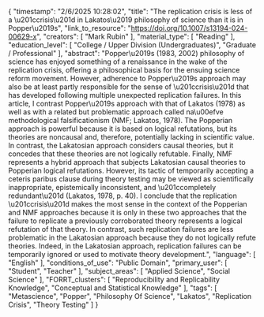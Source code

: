 {
    "timestamp": "2/6/2025 10:28:02",
    "title": "The replication crisis is less of a \u201ccrisis\u201d in Lakatos\u2019 philosophy of science than it is in Popper\u2019s",
    "link_to_resource": "https://doi.org/10.1007/s13194-024-00629-x",
    "creators": [
        "Mark Rubin"
    ],
    "material_type": [
        "Reading"
    ],
    "education_level": [
        "College / Upper Division (Undergraduates)",
        "Graduate / Professional"
    ],
    "abstract": "Popper\u2019s (1983, 2002) philosophy of science has enjoyed something of a renaissance in the wake of the replication crisis, offering a philosophical basis for the ensuing science reform movement. However, adherence to Popper\u2019s approach may also be at least partly responsible for the sense of \u201ccrisis\u201d that has developed following multiple unexpected replication failures. In this article, I contrast Popper\u2019s approach with that of Lakatos (1978) as well as with a related but problematic approach called na\u00efve methodological falsificationism (NMF; Lakatos, 1978). The Popperian approach is powerful because it is based on logical refutations, but its theories are noncausal and, therefore, potentially lacking in scientific value. In contrast, the Lakatosian approach considers causal theories, but it concedes that these theories are not logically refutable. Finally, NMF represents a hybrid approach that subjects Lakatosian causal theories to Popperian logical refutations. However, its tactic of temporarily accepting a ceteris paribus clause during theory testing may be viewed as scientifically inappropriate, epistemically inconsistent, and \u201ccompletely redundant\u201d (Lakatos, 1978, p. 40). I conclude that the replication \u201ccrisis\u201d makes the most sense in the context of the Popperian and NMF approaches because it is only in these two approaches that the failure to replicate a previously corroborated theory represents a logical refutation of that theory. In contrast, such replication failures are less problematic in the Lakatosian approach because they do not logically refute theories. Indeed, in the Lakatosian approach, replication failures can be temporarily ignored or used to motivate theory development.",
    "language": [
        "English"
    ],
    "conditions_of_use": "Public Domain",
    "primary_user": [
        "Student",
        "Teacher"
    ],
    "subject_areas": [
        "Applied Science",
        "Social Science"
    ],
    "FORRT_clusters": [
        "Reproducibility and Replicability Knowledge",
        "Conceptual and Statistical Knowledge"
    ],
    "tags": [
        "Metascience",
        "Popper",
        "Philosophy Of Science",
        "Lakatos",
        "Replication Crisis",
        "Theory Testing"
    ]
}